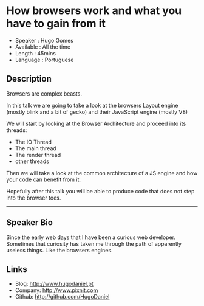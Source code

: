 How browsers work and what you have to gain from it
===================================================

* Speaker   : Hugo Gomes
* Available : All the time
* Length    : 45mins
* Language  : Portuguese

Description
-----------

Browsers are complex beasts.

In this talk we are going to take a look at the browsers Layout engine (mostly blink and a bit of gecko) and their JavaScript engine (mostly V8)

We will start by looking at the Browser Architecture and proceed into its threads:

- The IO Thread
- The main thread
- The render thread
- other threads

Then we will take a look at the common architecture of a JS engine and how your code can benefit from it.

Hopefully after this talk you will be able to produce code that does not step into the browser toes.

---------------

Speaker Bio
-----------

Since the early web days that I have been a curious web developer. Sometimes that curiosity has taken me through the path of apparently useless things. Like the browsers engines.

Links
-----

* Blog: http://www.hugodaniel.pt
* Company: http://www.pixnit.com
* Github: http://github.com/HugoDaniel
